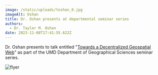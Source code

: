```yaml
---
image: /static/uploads/toshan_0.jpg
imageAlt: Oshan
title: Dr. Oshan presents at departmental seminar series
authors:
  - Dr. Taylor M. Oshan
date: 2023-11-08T17:41:55.622Z
---
```

Dr. Oshan presents to talk entitled "[Towards a Decentralized Geospatial Web](https://www.dropbox.com/scl/fi/1u43x1gqcyqb15hqi0mxk/UMD_GEOG_SS_F23_upload.pptx?rlkey=l0w9bq0ryvwjs2o21z60652qw&dl=0)" as part of the UMD Department of Geographical Sciences seminar series.

![flyer](/static/uploads/geog_seminar_nov2nd.png "flyer")